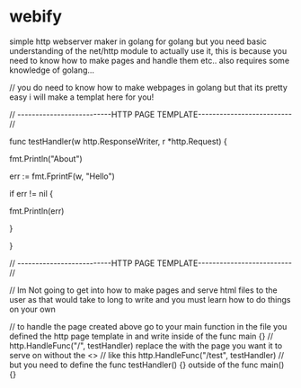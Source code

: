# webify
simple http webserver maker in golang for golang but you need basic understanding of the net/http module to actually use it, this is because you need to know how to make pages and handle them etc.. also requires some knowledge of golang...

// you do need to know how to make webpages in golang but that its pretty easy i will make a templat here for you!


// --------------------------HTTP PAGE TEMPLATE-------------------------- // 

 func testHandler(w http.ResponseWriter, r *http.Request) {

  fmt.Println("About")
  
  err := fmt.FprintF(w, "Hello")
  
  if err != nil {
  
  fmt.Println(err)
  
  }
  
 }

// --------------------------HTTP PAGE TEMPLATE-------------------------- // 

// Im Not going to get into how to make pages and serve html files to the user as that would take to long to write and you must learn how to do things on your own

// to handle the page created above go to your main function in the file you defined the http page template in and write inside of the func main {} 
// http.HandleFunc("/<page>", testHandler) replace the <page> with the page you want it to serve on without the <> 
// like this http.HandleFunc("/test", testHandler)
// but you need to define the func testHandler() {} outside of the func main() {}

